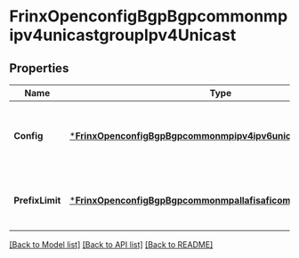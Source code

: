# FrinxOpenconfigBgpBgpcommonmpipv4unicastgroupIpv4Unicast

## Properties
Name | Type | Description | Notes
------------ | ------------- | ------------- | -------------
**Config** | [***FrinxOpenconfigBgpBgpcommonmpipv4ipv6unicastcommonConfig**](frinx.openconfig.bgp.bgpcommonmpipv4ipv6unicastcommon.Config.md) | Optional[Configuration parameters for common IPv4 and IPv6 unicast AFI-SAFI options] REF:Optional.empty | [optional] [default to null]
**PrefixLimit** | [***FrinxOpenconfigBgpBgpcommonmpallafisaficommonPrefixLimit**](frinx.openconfig.bgp.bgpcommonmpallafisaficommon.PrefixLimit.md) | Optional[Configure the maximum number of prefixes that will be accepted from a peer] REF:Optional.empty | [optional] [default to null]

[[Back to Model list]](../README.md#documentation-for-models) [[Back to API list]](../README.md#documentation-for-api-endpoints) [[Back to README]](../README.md)


